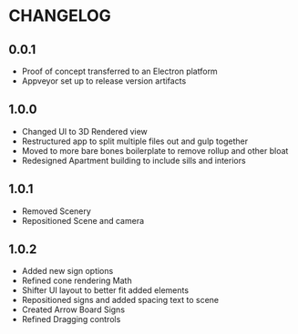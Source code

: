 # CHANGELOG

## 0.0.1
* Proof of concept transferred to an Electron platform
* Appveyor set up to release version artifacts

## 1.0.0
* Changed UI to 3D Rendered view
* Restructured app to split multiple files out and gulp together
* Moved to more bare bones boilerplate to remove rollup and other bloat
* Redesigned Apartment building to include sills and interiors

## 1.0.1
* Removed Scenery
* Repositioned Scene and camera

## 1.0.2
* Added new sign options
* Refined cone rendering Math
* Shifter UI layout to better fit added elements
* Repositioned signs and added spacing text to scene
* Created Arrow Board Signs
* Refined Dragging controls
